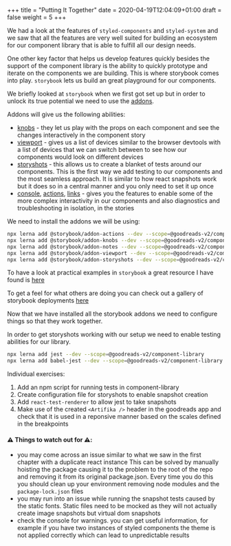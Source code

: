 +++
title = "Putting It Together"
date = 2020-04-19T12:04:09+01:00
draft = false
weight = 5
+++

We had a look at the features of `styled-components` and `styled-system` and we saw that all the features are very well
suited for building an ecosystem for our component library that is able to fulfill all our design needs.

One other key factor that helps us develop features quickly besides the support of the component library is the ability
to quickly prototype and iterate on the components we are building. This is where storybook comes into play. `storybook`
lets us build an great playground for our components.

We briefly looked at `storybook` when we first got set up but in order to unlock its true potential we need to use the
[addons](https://storybook.js.org/addons/https://storybook.js.org/addons/).

Addons will give us the following abilities:
- [knobs](https://github.com/storybookjs/storybook/tree/master/addons/knobs) - they let us play with the props on each component and see the changes interactively in the component story
- [viewport](https://github.com/storybookjs/storybook/tree/master/addons/viewport) - gives us a list of devices similar to the browser devtools with a list of devices that we can switch
  between to see how our components would look on different devices
- [storyshots](https://github.com/storybookjs/storybook/tree/master/addons/storyshots) - this allows us to create a blanket of tests around our components. This is the first way we add testing
  to our components and the most seamless approach. It is similar to how react snapshots work but it does so in a
  central manner and you only need to set it up once
- [console](https://github.com/storybookjs/storybook-addon-console), [actions](https://github.com/storybookjs/storybook/tree/master/addons/actions), [links](https://github.com/storybookjs/storybook/tree/master/addons/links) - gives you the features to enable some of the more complex interactivity in our components
  and also diagnostics and troubleshooting in isolation, in the stories

We need to install the addons we will be using:

```bash
npx lerna add @storybook/addon-actions --dev --scope=@goodreads-v2/component-library
npx lerna add @storybook/addon-knobs --dev --scope=@goodreads-v2/component-library
npx lerna add @storybook/addon-notes --dev --scope=@goodreads-v2/component-library
npx lerna add @storybook/addon-viewport --dev --scope=@goodreads-v2/component-library
npx lerna add @storybook/addon-storyshots --dev --scope=@goodreads-v2/component-library
```

To have a look at practical examples in `storybook` a great resource I have found is [here](https://storybooks-official.netlify.app/)

To get a feel for what others are doing you can check out a gallery of storybook deployments [here](https://storybook.js.org/docs/examples/)

Now that we have installed all the storybook addons we need to configure things so that they work together.

In order to get storyshots working with our setup we need to enable testing abilities for our library.

```bash
npx lerna add jest --dev --scope=@goodreads-v2/component-library
npx lerna add babel-jest --dev --scope=@goodreads-v2/component-library
```

Individual exercises:
1) Add an npm script for running tests in component-library
2) Create configuration file for storyshots to enable snapshot creation
3) Add `react-test-renderer` to allow jest to take snapshots
4) Make use of the created `<Artifika />` header in the goodreads app and check that it is used in a reponsive manner
based on the scales defined in the breakpoints

#### ⚠️  Things to watch out for ⚠️:
- you may come across an issue similar to what we saw in the first chapter with a duplicate react instance
  This can be solved by manually hoisting the package causing it to the problem to the root of the repo and removing it
  from its original package.json. Every time you do this you should clean up your environment removing node modules and
  the `package-lock.json` files
- you may run into an issue while running the snapshot tests caused by the static fonts. Static files need to be mocked
  as they will not actually create image snapshots but virtual dom snapshots
- check the console for warnings. you can get useful information, for example if you have two instances of styled
  components the theme is not applied correctly which can lead to unpredictable results
